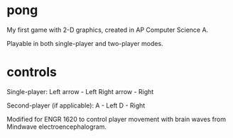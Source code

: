 # pong

My first game with 2-D graphics, created in AP Computer Science A. 

Playable in both single-player and two-player modes.

# controls

Single-player:
Left arrow - Left
Right arrow - Right

Second-player (if applicable):
A - Left
D - Right

Modified for ENGR 1620 to control player movement with brain waves from Mindwave electroencephalogram.
